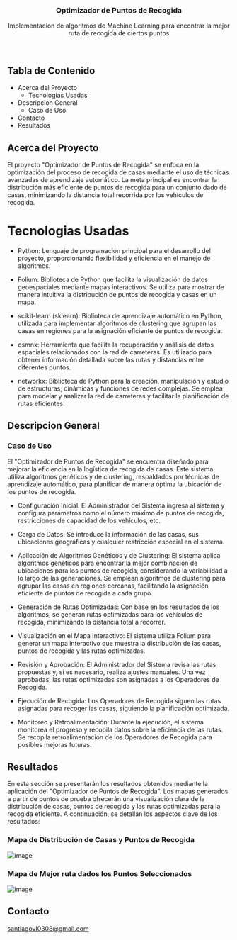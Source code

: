 <br />
<div align="center">


<h3 align="center">Optimizador de Puntos de Recogida</h3>

  <p align="center">
    Implementacion de algoritmos de Machine Learning para encontrar la mejor ruta de recogida de ciertos puntos
    <br />
    <br />
    <br />
  </p>
</div>

## Tabla de Contenido

- Acerca del Proyecto
    * Tecnologias Usadas
- Descripcion General
    * Caso de Uso
- Contacto
- Resultados

## Acerca del Proyecto
El proyecto "Optimizador de Puntos de Recogida" se enfoca en la optimización del proceso de recogida de casas mediante el uso de técnicas avanzadas de aprendizaje automático. La meta principal es encontrar la distribución más eficiente de puntos de recogida para un conjunto dado de casas, minimizando la distancia total recorrida por los vehículos de recogida.
# Tecnologias Usadas
* Python: Lenguaje de programación principal para el desarrollo del proyecto, proporcionando flexibilidad y eficiencia en el manejo de algoritmos.

* Folium: Biblioteca de Python que facilita la visualización de datos geoespaciales mediante mapas interactivos. Se utiliza para mostrar de manera intuitiva la distribución de puntos de recogida y casas en un mapa.

* scikit-learn (sklearn): Biblioteca de aprendizaje automático en Python, utilizada para implementar algoritmos de clustering que agrupan las casas en regiones para la asignación eficiente de puntos de recogida.

* osmnx: Herramienta que facilita la recuperación y análisis de datos espaciales relacionados con la red de carreteras. Es utilizado para obtener información detallada sobre las rutas y distancias entre diferentes puntos.

* networkx: Biblioteca de Python para la creación, manipulación y estudio de estructuras, dinámicas y funciones de redes complejas. Se emplea para modelar y analizar la red de carreteras y facilitar la planificación de rutas eficientes.

## Descripcion General
### Caso de Uso
El "Optimizador de Puntos de Recogida" se encuentra diseñado para mejorar la eficiencia en la logística de recogida de casas. Este sistema utiliza algoritmos genéticos y de clustering, respaldados por técnicas de aprendizaje automático, para planificar de manera óptima la ubicación de los puntos de recogida.

* Configuración Inicial: El Administrador del Sistema ingresa al sistema y configura parámetros como el número máximo de puntos de recogida, restricciones de capacidad de los vehículos, etc.

* Carga de Datos: Se introduce la información de las casas, sus ubicaciones geográficas y cualquier restricción especial en el sistema.

* Aplicación de Algoritmos Genéticos y de Clustering: El sistema aplica algoritmos genéticos para encontrar la mejor combinación de ubicaciones para los puntos de recogida, considerando la variabilidad a lo largo de las generaciones. Se emplean algoritmos de clustering para agrupar las casas en regiones cercanas, facilitando la asignación eficiente de puntos de recogida a cada grupo.

* Generación de Rutas Optimizadas: Con base en los resultados de los algoritmos, se generan rutas optimizadas para los vehículos de recogida, minimizando la distancia total a recorrer.

* Visualización en el Mapa Interactivo: El sistema utiliza Folium para generar un mapa interactivo que muestra la distribución de las casas, puntos de recogida y las rutas optimizadas.

* Revisión y Aprobación: El Administrador del Sistema revisa las rutas propuestas y, si es necesario, realiza ajustes manuales. Una vez aprobadas, las rutas optimizadas son asignadas a los Operadores de Recogida.

* Ejecución de Recogida: Los Operadores de Recogida siguen las rutas asignadas para recoger las casas, siguiendo la planificación optimizada.

* Monitoreo y Retroalimentación: Durante la ejecución, el sistema monitorea el progreso y recopila datos sobre la eficiencia de las rutas. Se recopila retroalimentación de los Operadores de Recogida para posibles mejoras futuras.

## Resultados
En esta sección se presentarán los resultados obtenidos mediante la aplicación del "Optimizador de Puntos de Recogida". Los mapas generados a partir de puntos de prueba ofrecerán una visualización clara de la distribución de casas, puntos de recogida y las rutas optimizadas para la recogida eficiente. A continuación, se detallan los aspectos clave de los resultados:

### Mapa de Distribución de Casas y Puntos de Recogida
![image](https://github.com/santiagoVL03/clustering_python_IA/assets/64206519/3db7e477-cbe7-421d-b3c9-250e26b1debb)
### Mapa de Mejor ruta dados los Puntos Seleccionados
![image](https://github.com/santiagoVL03/clustering_python_IA/assets/64206519/c5e8f215-faf3-4e10-ae6c-b4e967943790)


## Contacto
santiagovl0308@gmail.com 
